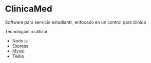 # ClinicaMed
Software para servicio estudiantil, enfocado en un control para clinica

Tecnologías a utilizar

* Node js
* Express
* Mysql
* Twilio
